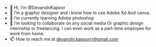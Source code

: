 - 👋 Hi, I’m @DevanshiKapoor
- 👀 I’m a graphic designer and i know how to use Adobe Xd And canva. 
- 🌱 I’m currently learning Adobe photoshop
- 💞️ I’m looking to collaborate on any social media Or graphic design internship or freelancing. I can even work as a part-time employee for work from home.
- 📫 How to reach me at devanshi.kapoorrr@gmail.com

<!---
DevanshiKapoor/DevanshiKapoor is a ✨ special ✨ repository because its `README.md` (this file) appears on your GitHub profile.
You can click the Preview link to take a look at your changes.
--->
